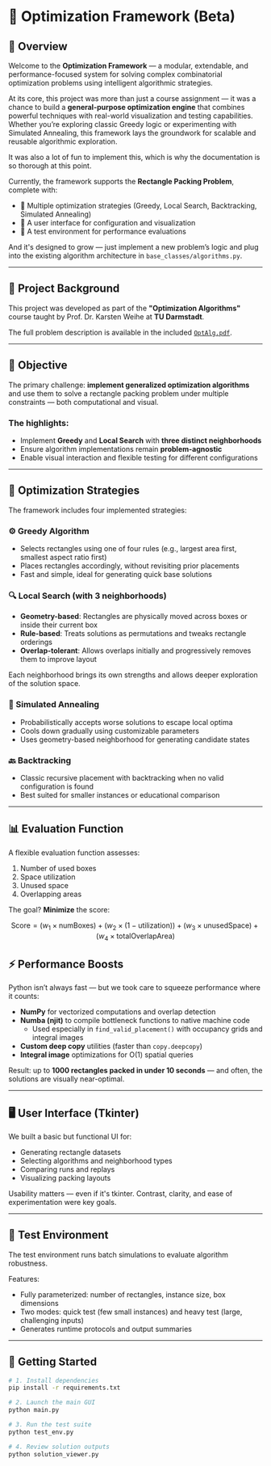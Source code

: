 # 🧠 Optimization Framework (Beta)

## 🚀 Overview

Welcome to the **Optimization Framework** — a modular, extendable, and performance-focused system for solving complex combinatorial optimization problems using intelligent algorithmic strategies.

At its core, this project was more than just a course assignment — it was a chance to build a **general-purpose optimization engine** that combines powerful techniques with real-world visualization and testing capabilities. Whether you’re exploring classic Greedy logic or experimenting with Simulated Annealing, this framework lays the groundwork for scalable and reusable algorithmic exploration.

It was also a lot of fun to implement this, which is why the documentation is so thorough at this point.

Currently, the framework supports the **Rectangle Packing Problem**, complete with:
- 🔁 Multiple optimization strategies (Greedy, Local Search, Backtracking, Simulated Annealing)
- 🎨 A user interface for configuration and visualization
- 🧪 A test environment for performance evaluations

And it's designed to grow — just implement a new problem’s logic and plug into the existing algorithm architecture in `base_classes/algorithms.py`.

---

## 📘 Project Background

This project was developed as part of the **"Optimization Algorithms"** course taught by Prof. Dr. Karsten Weihe at **TU Darmstadt**.

The full problem description is available in the included [`OptAlg.pdf`](./OptAlg.pdf).

---

## 🎯 Objective

The primary challenge: **implement generalized optimization algorithms** and use them to solve a rectangle packing problem under multiple constraints — both computational and visual.

### The highlights:
- Implement **Greedy** and **Local Search** with **three distinct neighborhoods**
- Ensure algorithm implementations remain **problem-agnostic**
- Enable visual interaction and flexible testing for different configurations

---

## 🧩 Optimization Strategies

The framework includes four implemented strategies:

### ⚙️ Greedy Algorithm
- Selects rectangles using one of four rules (e.g., largest area first, smallest aspect ratio first)
- Places rectangles accordingly, without revisiting prior placements
- Fast and simple, ideal for generating quick base solutions

### 🔍 Local Search (with 3 neighborhoods)
- **Geometry-based**: Rectangles are physically moved across boxes or inside their current box
- **Rule-based**: Treats solutions as permutations and tweaks rectangle orderings
- **Overlap-tolerant**: Allows overlaps initially and progressively removes them to improve layout

Each neighborhood brings its own strengths and allows deeper exploration of the solution space.

### 🔄 Simulated Annealing
- Probabilistically accepts worse solutions to escape local optima
- Cools down gradually using customizable parameters
- Uses geometry-based neighborhood for generating candidate states

### 🔙 Backtracking
- Classic recursive placement with backtracking when no valid configuration is found
- Best suited for smaller instances or educational comparison

---

## 📊 Evaluation Function

A flexible evaluation function assesses:
1. Number of used boxes
2. Space utilization
3. Unused space
4. Overlapping areas

The goal? **Minimize** the score:

$$\text{Score} = \left( w_1 \times \text{numBoxes}\right) + \left(w_2 \times \left(1-\text{utilization}\right)\right) + \left( w_3 \times \text{unusedSpace} \right) + \left( w_4 \times \text{totalOverlapArea} \right) $$


## ⚡ Performance Boosts

Python isn’t always fast — but we took care to squeeze performance where it counts:

- **NumPy** for vectorized computations and overlap detection
- **Numba (njit)** to compile bottleneck functions to native machine code
  - Used especially in `find_valid_placement()` with occupancy grids and integral images
- **Custom deep copy** utilities (faster than `copy.deepcopy`)
- **Integral image** optimizations for O(1) spatial queries

Result: up to **1000 rectangles packed in under 10 seconds** — and often, the solutions are visually near-optimal.

---

## 🖥️ User Interface (Tkinter)

We built a basic but functional UI for:
- Generating rectangle datasets
- Selecting algorithms and neighborhood types
- Comparing runs and replays
- Visualizing packing layouts

Usability matters — even if it's tkinter. Contrast, clarity, and ease of experimentation were key goals.

---

## 🔬 Test Environment

The test environment runs batch simulations to evaluate algorithm robustness.

Features:
- Fully parameterized: number of rectangles, instance size, box dimensions
- Two modes: quick test (few small instances) and heavy test (large, challenging inputs)
- Generates runtime protocols and output summaries

---

## 🧠 Getting Started

```bash
# 1. Install dependencies
pip install -r requirements.txt

# 2. Launch the main GUI
python main.py

# 3. Run the test suite
python test_env.py

# 4. Review solution outputs
python solution_viewer.py